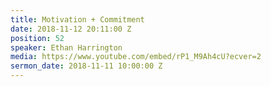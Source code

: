 ```yaml
---
title: Motivation + Commitment
date: 2018-11-12 20:11:00 Z
position: 52
speaker: Ethan Harrington
media: https://www.youtube.com/embed/rP1_M9Ah4cU?ecver=2
sermon_date: 2018-11-11 10:00:00 Z
---
```


